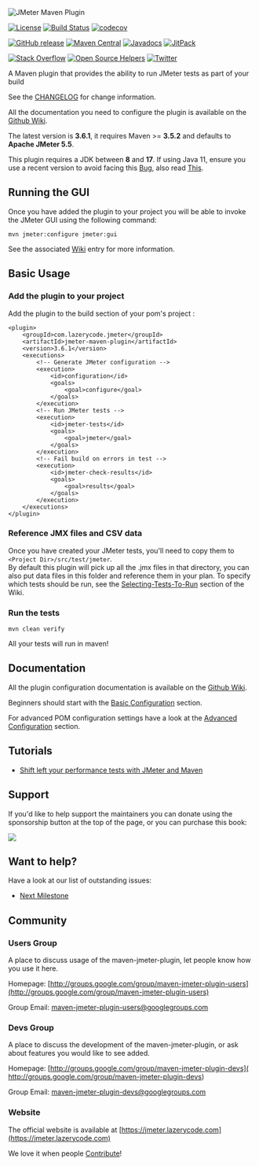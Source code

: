 <img src="https://raw.githubusercontent.com/jmeter-maven-plugin/jmeter-maven-plugin/master/images/full_logo.png" alt="JMeter Maven Plugin"/>

[![License](http://img.shields.io/:license-apache-brightgreen.svg)](http://www.apache.org/licenses/LICENSE-2.0.html)
[![Build Status](https://github.com/jmeter-maven-plugin/jmeter-maven-plugin/actions/workflows/ci.yml/badge.svg)](https://github.com/jmeter-maven-plugin/jmeter-maven-plugin/actions/workflows/ci.yml)
[![codecov](https://codecov.io/gh/jmeter-maven-plugin/jmeter-maven-plugin/branch/master/graph/badge.svg)](https://codecov.io/gh/jmeter-maven-plugin/jmeter-maven-plugin)

[![GitHub release](https://img.shields.io/github/release/jmeter-maven-plugin/jmeter-maven-plugin.svg?colorB=brightgreen)](http://jmeter.lazerycode.com/)
[![Maven Central](https://maven-badges.herokuapp.com/maven-central/com.lazerycode.jmeter/jmeter-maven-plugin/badge.svg)](https://maven-badges.herokuapp.com/maven-central/com.lazerycode.jmeter/jmeter-maven-plugin)
[![Javadocs](https://www.javadoc.io/badge/com.lazerycode.jmeter/jmeter-maven-plugin.svg)](https://www.javadoc.io/doc/com.lazerycode.jmeter/jmeter-maven-plugin)
[![JitPack](https://jitpack.io/v/jmeter-maven-plugin/jmeter-maven-plugin.svg)](https://jitpack.io/#jmeter-maven-plugin/jmeter-maven-plugin)

[![Stack Overflow](https://img.shields.io/:stack%20overflow-jmeter_maven_plugin-brightgreen.svg)](https://stackoverflow.com/questions/tagged/jmeter-maven-plugin)
[![Open Source Helpers](https://www.codetriage.com/jmeter-maven-plugin/jmeter-maven-plugin/badges/users.svg)](https://www.codetriage.com/jmeter-maven-plugin/jmeter-maven-plugin)
[![Twitter](https://img.shields.io/twitter/url/https/github.com/jmeter-maven-plugin/jmeter-maven-plugin.svg?style=social)](https://twitter.com/intent/tweet?text=Integrate+easily+%40ApacheJMeter+in+your+%23Maven+project+with+jmeter-maven-plugin:&url=https%3A%2F%2Fgithub.com%2Fjmeter-maven-plugin%2Fjmeter-maven-plugin)

A Maven plugin that provides the ability to run JMeter tests as part of your build

See the [CHANGELOG](https://github.com/jmeter-maven-plugin/jmeter-maven-plugin/blob/master/CHANGELOG.md) for change information.  

All the documentation you need to configure the plugin is available on the [Github Wiki](https://github.com/jmeter-maven-plugin/jmeter-maven-plugin/wiki).

The latest version is **3.6.1**, it requires Maven >= **3.5.2** and defaults to **Apache JMeter 5.5**.

This plugin requires a JDK between **8** and **17**. If using Java 11, ensure you use a recent version to avoid facing this [Bug](https://bugs.openjdk.java.net/browse/JDK-8210005), also read [This](https://stackoverflow.com/a/52510406/460802). 

Running the GUI
-----

Once you have added the plugin to your project you will be able to invoke the JMeter GUI using the following command:

```
mvn jmeter:configure jmeter:gui
```

See the associated [Wiki](https://github.com/jmeter-maven-plugin/jmeter-maven-plugin/wiki/Basic-Configuration#running-the-jmeter-gui) entry for more information.

Basic Usage
-----

### Add the plugin to your project

Add the plugin to the build section of your pom's project :

```
<plugin>
    <groupId>com.lazerycode.jmeter</groupId>
    <artifactId>jmeter-maven-plugin</artifactId>
    <version>3.6.1</version>
    <executions>
        <!-- Generate JMeter configuration -->
        <execution>
            <id>configuration</id>
            <goals>
                <goal>configure</goal>
            </goals>
        </execution>
        <!-- Run JMeter tests -->
        <execution>
            <id>jmeter-tests</id>
            <goals>
                <goal>jmeter</goal>
            </goals>
        </execution>
        <!-- Fail build on errors in test -->
        <execution>
            <id>jmeter-check-results</id>
            <goals>
                <goal>results</goal>
            </goals>
        </execution>
    </executions>
</plugin>
```

### Reference JMX files and CSV data

Once you have created your JMeter tests, you'll need to copy them to `<Project Dir>/src/test/jmeter`.  
By default this plugin will pick up all the .jmx files in that directory, you can also put data files in this folder and reference them in your plan.
To specify which tests should be run, see the [Selecting-Tests-To-Run](https://github.com/jmeter-maven-plugin/jmeter-maven-plugin/wiki/Selecting-Tests-To-Run#2) section of the Wiki.

### Run the tests

```
mvn clean verify
```

All your tests will run in maven!

Documentation
-----

All the plugin configuration documentation is available on the [Github Wiki](https://github.com/jmeter-maven-plugin/jmeter-maven-plugin/wiki).

Beginners should start with the [Basic Configuration](https://github.com/jmeter-maven-plugin/jmeter-maven-plugin/wiki/Basic-Configuration) section.

For advanced POM configuration settings have a look at the [Advanced Configuration](https://github.com/jmeter-maven-plugin/jmeter-maven-plugin/wiki/Advanced-Configuration) section.

Tutorials
-----

- [Shift left your performance tests with JMeter and Maven](https://www.ubik-ingenierie.com/blog/shift-left-performance-tests-jmeter-maven/)

Support
-----

If you'd like to help support the maintainers you can donate using the sponsorship button at the top of the page, or you can purchase this book:

[<kbd><img src="https://raw.githubusercontent.com/jmeter-maven-plugin/jmeter-maven-plugin/master/images/master-jmeter-from-load-test-to-devops-medium.png"/></kbd>](https://leanpub.com/master-jmeter-from-load-test-to-devops/)

Want to help?
-----

Have a look at our list of outstanding issues:

- [Next Milestone](https://github.com/jmeter-maven-plugin/jmeter-maven-plugin/milestone/30)

Community
-----

### Users Group

A place to discuss usage of the maven-jmeter-plugin, let people know how you use it here.

Homepage: [http://groups.google.com/group/maven-jmeter-plugin-users](http://groups.google.com/group/maven-jmeter-plugin-users)

Group Email: [maven-jmeter-plugin-users@googlegroups.com](mailto:maven-jmeter-plugin-users@googlegroups.com)

### Devs Group

A place to discuss the development of the maven-jmeter-plugin, or ask about features you would like to see added.

Homepage: [http://groups.google.com/group/maven-jmeter-plugin-devs]( http://groups.google.com/group/maven-jmeter-plugin-devs)

Group Email: [maven-jmeter-plugin-devs@googlegroups.com](mailto:maven-jmeter-plugin-devs@googlegroups.com)

### Website

The official website is available at [https://jmeter.lazerycode.com](https://jmeter.lazerycode.com)

We love it when people [Contribute](https://github.com/jmeter-maven-plugin/jmeter-maven-plugin/blob/master/CONTRIBUTING.md)!
